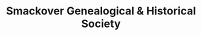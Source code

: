 ---
layout: repo
title: "Smackover Genealogical & Historical Society"
id: 1677
permalink: repos/1677/
---